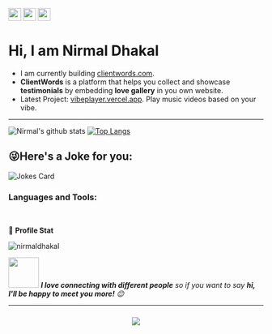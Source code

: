 <p>
    <a href="mailto:nirmaldhakal2050@gmail.com"><img src="https://img.shields.io/badge/Email-%23E4405F.svg?&style=for-the-badge&logo=gmail&logoColor=white" height=25></a>
  <a href="https://twitter.com/n3rma121"><img src="https://img.shields.io/badge/twitter-%231DA1F2.svg?&style=for-the-badge&logo=twitter&logoColor=white" height=25></a>
  <a href="https://www.linkedin.com/in/n3rma121/"><img src="https://img.shields.io/badge/linkedin-%230077B5.svg?&style=for-the-badge&logo=linkedin&logoColor=white" height=25></a>
</p>

<h1>Hi, I am Nirmal Dhakal </h1>

- I am currently building [clientwords.com](https://clientwords.com). <br>
- **ClientWords** is a platform that helps you collect and showcase **testimonials** by embedding **love gallery** in you own website.
- Latest Project:  [vibeplayer.vercel.app](https://vibeplayer.vercel.app). Play music videos based on your vibe.

<hr>

![Nirmal's github stats](https://github-readme-stats.vercel.app/api?username=n3rm4121&count_private=true&show_icons=true&theme=dark)
[![Top Langs](https://github-readme-stats.vercel.app/api/top-langs/?username=n3rm4121&layout=compact&theme=dark)](https://github.com/n3rm4121)</a>

## 😜Here's a Joke for you:
<img  src="https://readme-jokes.vercel.app/api" alt="Jokes Card" />
<h3 align="left">Languages and Tools:</h3>

<br> 

👨 **Profile Stat**

<p align="left"> <img src="https://komarev.com/ghpvc/?username=n3rm4121&label=Visitors&color=0e75b6&style=flat" alt="nirmaldhakal" /> </p>



<img src="https://media.giphy.com/media/LnQjpWaON8nhr21vNW/giphy.gif" width="60"> <em><b>I love connecting with different people</b> so if you want to say <b>hi, I'll be happy to meet you more!</b> 😊</em>

<hr/>

<h3 align="center">
    <img src="https://readme-typing-svg.herokuapp.com/?font=Righteous&size=25&center=true&vCenter=true&width=500&height=70&duration=4000&lines=Thanks+for+visiting!+✌️;+Shoot+me+a+message+on+Linkedin!;I'm+always+down+to+collab+:)">
</h3>
